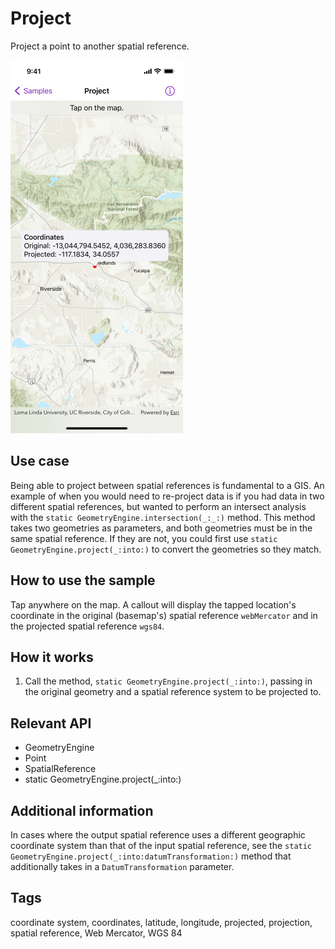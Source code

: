 # Project

Project a point to another spatial reference.

![Screenshot of project sample](project.png)

## Use case

Being able to project between spatial references is fundamental to a GIS. An example of when you would need to re-project data is if you had data in two different spatial references, but wanted to perform an intersect analysis with the `static GeometryEngine.intersection(_:_:)` method. This method takes two geometries as parameters, and both geometries must be in the same spatial reference. If they are not, you could first use `static GeometryEngine.project(_:into:)` to convert the geometries so they match.

## How to use the sample

Tap anywhere on the map. A callout will display the tapped location's coordinate in the original (basemap's) spatial reference `webMercator` and in the projected spatial reference `wgs84`.

## How it works

1. Call the method, `static GeometryEngine.project(_:into:)`, passing in the original geometry and a spatial reference system to be projected to.

## Relevant API

* GeometryEngine
* Point
* SpatialReference
* static GeometryEngine.project(_:into:)

## Additional information

In cases where the output spatial reference uses a different geographic coordinate system than that of the input spatial reference, see the `static GeometryEngine.project(_:into:datumTransformation:)` method that additionally takes in a `DatumTransformation` parameter.

## Tags

coordinate system, coordinates, latitude, longitude, projected, projection, spatial reference, Web Mercator, WGS 84